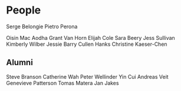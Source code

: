 # People

Serge Belongie
Pietro Perona

Oisin Mac Aodha
Grant Van Horn
Elijah Cole
Sara Beery
Jess Sullivan
Kimberly Wilber
Jessie Barry
Cullen Hanks
Christine Kaeser-Chen

## Alumni

Steve Branson
Catherine Wah
Peter Wellinder
Yin Cui
Andreas Veit
Genevieve Patterson
Tomas Matera
Jan Jakes



